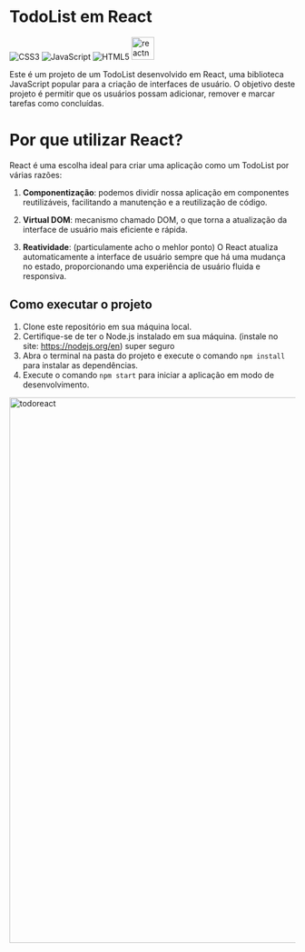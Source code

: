# TodoList em React
![CSS3](https://img.shields.io/badge/css3-%231572B6.svg?style=for-the-badge&logo=css3&logoColor=white) ![JavaScript](https://img.shields.io/badge/javascript-%23323330.svg?style=for-the-badge&logo=javascript&logoColor=%23F7DF1E) ![HTML5](https://img.shields.io/badge/html5-%23E34F26.svg?style=for-the-badge&logo=html5&logoColor=white) <img src="https://reactnative.dev/img/header_logo.svg" alt="reactnative" width="40" height="40"/> 

Este é um projeto de um TodoList desenvolvido em React, uma biblioteca JavaScript popular para a criação de interfaces de usuário. O objetivo deste projeto é permitir que os usuários possam adicionar, remover e marcar tarefas como concluídas.

# Por que utilizar React?

React é uma escolha ideal para criar uma aplicação como um TodoList por várias razões:

1. **Componentização**: podemos dividir nossa aplicação em componentes reutilizáveis, facilitando a manutenção e a reutilização de código.

2. **Virtual DOM**: mecanismo chamado DOM, o que torna a atualização da interface de usuário mais eficiente e rápida.

3. **Reatividade**: (particulamente acho o mehlor ponto) O React atualiza automaticamente a interface de usuário sempre que há uma mudança no estado, proporcionando uma experiência de usuário fluida e responsiva.
## Como executar o projeto

1. Clone este repositório em sua máquina local.
2. Certifique-se de ter o Node.js instalado em sua máquina. (instale no site: https://nodejs.org/en) super seguro
3. Abra o terminal na pasta do projeto e execute o comando `npm install` para instalar as dependências.
4. Execute o comando `npm start` para iniciar a aplicação em modo de desenvolvimento.

<img width="960" alt="todoreact" src="https://github.com/Guilhermefonseca2021/toDo-ReactApp/assets/92196697/7a46aad8-49c1-4a4c-95f8-2010c1290f0b">



